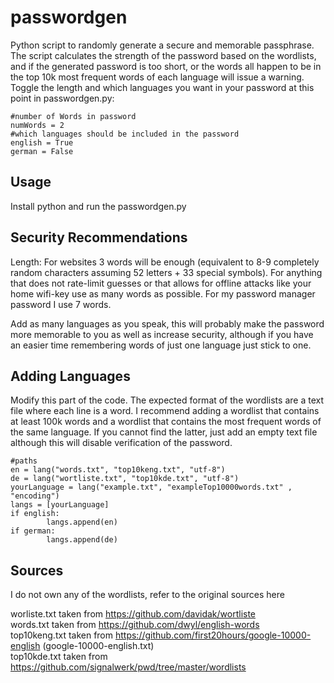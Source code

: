 # passwordgen
Python script to randomly generate a secure and memorable passphrase.
The script calculates the strength of the password based on the wordlists, and if the generated password is too short, or the words all happen to be in the top 10k most frequent words of each language will issue a warning.
Toggle the length and which languages you want in your password at this point in passwordgen.py:

```
#number of Words in password
numWords = 2
#which languages should be included in the password
english = True
german = False
```

## Usage
Install python and run the passwordgen.py

## Security Recommendations

Length: For websites 3 words will be enough (equivalent to 8-9 completely random characters assuming 52 letters + 33 special symbols).
For anything that does not rate-limit guesses or that allows for offline attacks like your home wifi-key use as many words as possible.
For my password manager password I use 7 words.

Add as many languages as you speak, this will probably make the password more memorable to you as well as increase security, although if you have an easier time remembering words of just one language just stick to one. 


## Adding Languages

Modify this part of the code. 
The expected format of the wordlists are a text file where each line is a word.
I recommend adding a wordlist that contains at least 100k words and a wordlist that contains the most frequent words of the same language.
If you cannot find the latter, just add an empty text file although this will disable verification of the password.

```
#paths
en = lang("words.txt", "top10keng.txt", "utf-8")
de = lang("wortliste.txt", "top10kde.txt", "utf-8")
yourLanguage = lang("example.txt", "exampleTop10000words.txt" , "encoding")
langs = [yourLanguage]
if english:
        langs.append(en)
if german:
        langs.append(de)

```

## Sources
I do not own any of the wordlists, refer to the original sources here

worliste.txt taken from https://github.com/davidak/wortliste  
words.txt taken from https://github.com/dwyl/english-words  
top10keng.txt taken from https://github.com/first20hours/google-10000-english (google-10000-english.txt)  
top10kde.txt taken from https://github.com/signalwerk/pwd/tree/master/wordlists  

